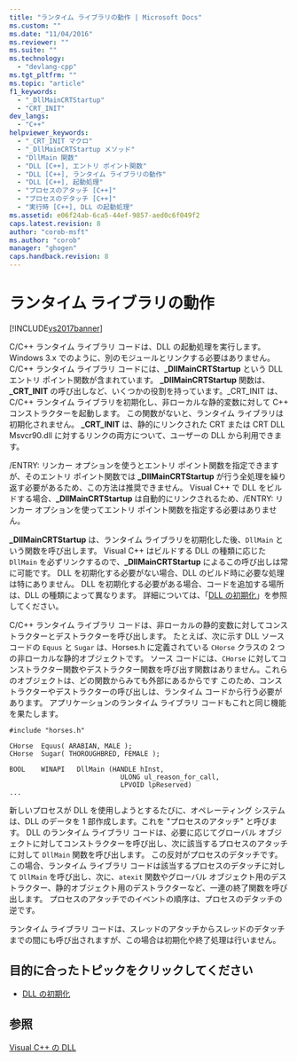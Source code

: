 ```yaml
---
title: "ランタイム ライブラリの動作 | Microsoft Docs"
ms.custom: ""
ms.date: "11/04/2016"
ms.reviewer: ""
ms.suite: ""
ms.technology: 
  - "devlang-cpp"
ms.tgt_pltfrm: ""
ms.topic: "article"
f1_keywords: 
  - "_DllMainCRTStartup"
  - "CRT_INIT"
dev_langs: 
  - "C++"
helpviewer_keywords: 
  - "_CRT_INIT マクロ"
  - "_DllMainCRTStartup メソッド"
  - "DllMain 関数"
  - "DLL [C++], エントリ ポイント関数"
  - "DLL [C++], ランタイム ライブラリの動作"
  - "DLL [C++], 起動処理"
  - "プロセスのアタッチ [C++]"
  - "プロセスのデタッチ [C++]"
  - "実行時 [C++], DLL の起動処理"
ms.assetid: e06f24ab-6ca5-44ef-9857-aed0c6f049f2
caps.latest.revision: 8
author: "corob-msft"
ms.author: "corob"
manager: "ghogen"
caps.handback.revision: 8
---
```

# ランタイム ライブラリの動作
[!INCLUDE[vs2017banner](../assembler/inline/includes/vs2017banner.md)]

C\/C\+\+ ランタイム ライブラリ コードは、DLL の起動処理を実行します。Windows 3.x でのように、別のモジュールとリンクする必要はありません。  C\/C\+\+ ランタイム ライブラリ コードには、**\_DllMainCRTStartup** という DLL エントリ ポイント関数が含まれています。  **\_DllMainCRTStartup** 関数は、**\_CRT\_INIT** の呼び出しなど、いくつかの役割を持っています。\_CRT\_INIT は、C\/C\+\+ ランタイム ライブラリを初期化し、非ローカルな静的変数に対して C\+\+ コンストラクターを起動します。  この関数がないと、ランタイム ライブラリは初期化されません。  **\_CRT\_INIT** は、静的にリンクされた CRT または CRT DLL Msvcr90.dll に対するリンクの両方について、ユーザーの DLL から利用できます。  
  
 \/ENTRY: リンカー オプションを使うとエントリ ポイント関数を指定できますが、そのエントリ ポイント関数では **\_DllMainCRTStartup** が行う全処理を繰り返す必要があるため、この方法は推奨できません。  Visual C\+\+ で DLL をビルドする場合、**\_DllMainCRTStartup** は自動的にリンクされるため、\/ENTRY: リンカー オプションを使ってエントリ ポイント関数を指定する必要はありません。  
  
 **\_DllMainCRTStartup** は、ランタイム ライブラリを初期化した後、`DllMain` という関数を呼び出します。  Visual C\+\+ はビルドする DLL の種類に応じた `DllMain` を必ずリンクするので、**\_DllMainCRTStartup** によるこの呼び出しは常に可能です。  DLL を初期化する必要がない場合、DLL のビルド時に必要な処理は特にありません。  DLL を初期化する必要がある場合、コードを追加する場所は、DLL の種類によって異なります。  詳細については、「[DLL の初期化](../build/initializing-a-dll.md)」を参照してください。  
  
 C\/C\+\+ ランタイム ライブラリ コードは、非ローカルの静的変数に対してコンストラクターとデストラクターを呼び出します。  たとえば、次に示す DLL ソース コードの `Equus` と `Sugar` は、Horses.h に定義されている `CHorse` クラスの 2 つの非ローカルな静的オブジェクトです。  ソース コードには、`CHorse` に対してコンストラクター関数やデストラクター関数を呼び出す関数はありません。これらのオブジェクトは、どの関数からみても外部にあるからです  このため、コンストラクターやデストラクターの呼び出しは、ランタイム コードから行う必要があります。  アプリケーションのランタイム ライブラリ コードもこれと同じ機能を果たします。  
  
```  
#include "horses.h"  
  
CHorse  Equus( ARABIAN, MALE );  
CHorse  Sugar( THOROUGHBRED, FEMALE );  
  
BOOL    WINAPI   DllMain (HANDLE hInst,   
                            ULONG ul_reason_for_call,  
                            LPVOID lpReserved)  
...  
```  
  
 新しいプロセスが DLL を使用しようとするたびに、オペレーティング システムは、DLL のデータを 1 部作成します。これを "プロセスのアタッチ" と呼びます。  DLL のランタイム ライブラリ コードは、必要に応じてグローバル オブジェクトに対してコンストラクターを呼び出し、次に該当するプロセスのアタッチに対して `DllMain` 関数を呼び出します。  この反対がプロセスのデタッチです。この場合、ランタイム ライブラリ コードは該当するプロセスのデタッチに対して `DllMain` を呼び出し、次に、`atexit` 関数やグローバル オブジェクト用のデストラクター、静的オブジェクト用のデストラクターなど、一連の終了関数を呼び出します。  プロセスのアタッチでのイベントの順序は、プロセスのデタッチの逆です。  
  
 ランタイム ライブラリ コードは、スレッドのアタッチからスレッドのデタッチまでの間にも呼び出されますが、この場合は初期化や終了処理は行いません。  
  
## 目的に合ったトピックをクリックしてください  
  
-   [DLL の初期化](../build/initializing-a-dll.md)  
  
## 参照  
 [Visual C\+\+ の DLL](../build/dlls-in-visual-cpp.md)